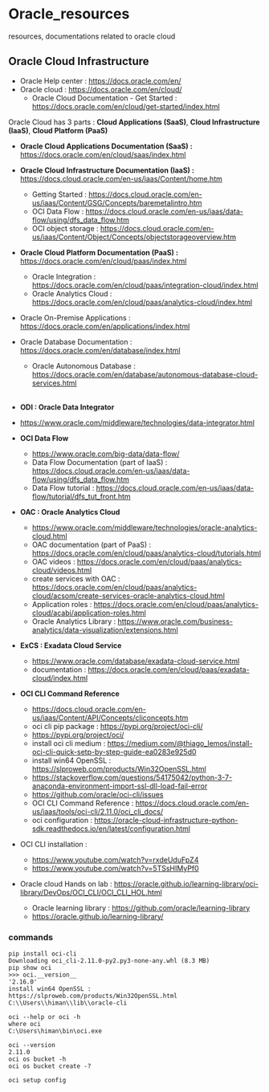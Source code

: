 # Oracle_resources
resources, documentations related to oracle cloud

## Oracle Cloud Infrastructure

- Oracle Help center : https://docs.oracle.com/en/
- Oracle cloud : https://docs.oracle.com/en/cloud/
  - Oracle Cloud Documentation - Get Started : https://docs.oracle.com/en/cloud/get-started/index.html

Oracle Cloud has 3 parts : **Cloud Applications (SaaS)**, **Cloud Infrastructure (IaaS)**, **Cloud Platform (PaaS)**

- **Oracle Cloud Applications Documentation (SaaS) :** https://docs.oracle.com/en/cloud/saas/index.html
- **Oracle Cloud Infrastructure Documentation (IaaS) :** https://docs.cloud.oracle.com/en-us/iaas/Content/home.htm
  - Getting Started : https://docs.cloud.oracle.com/en-us/iaas/Content/GSG/Concepts/baremetalintro.htm
  - OCI Data Flow : https://docs.cloud.oracle.com/en-us/iaas/data-flow/using/dfs_data_flow.htm
  - OCI object storage : https://docs.cloud.oracle.com/en-us/iaas/Content/Object/Concepts/objectstorageoverview.htm
- **Oracle Cloud Platform Documentation (PaaS) :** https://docs.oracle.com/en/cloud/paas/index.html
  - Oracle Integration : https://docs.oracle.com/en/cloud/paas/integration-cloud/index.html
  - Oracle Analytics Cloud : https://docs.oracle.com/en/cloud/paas/analytics-cloud/index.html

- Oracle On-Premise Applications : https://docs.oracle.com/en/applications/index.html
- Oracle Database Documentation : https://docs.oracle.com/en/database/index.html
  - Oracle Autonomous Database : https://docs.oracle.com/en/database/autonomous-database-cloud-services.html
  
  
  <br>
  
- **ODI : Oracle Data Integrator** 
- https://www.oracle.com/middleware/technologies/data-integrator.html
- **OCI Data Flow** 
  - https://www.oracle.com/big-data/data-flow/
  - Data Flow Documentation (part of IaaS) : https://docs.cloud.oracle.com/en-us/iaas/data-flow/using/dfs_data_flow.htm
  - Data Flow tutorial : https://docs.cloud.oracle.com/en-us/iaas/data-flow/tutorial/dfs_tut_front.htm
  
- **OAC : Oracle Analytics Cloud** 
  - https://www.oracle.com/middleware/technologies/oracle-analytics-cloud.html
  - OAC documentation (part of PaaS) : https://docs.oracle.com/en/cloud/paas/analytics-cloud/tutorials.html
  - OAC videos : https://docs.oracle.com/en/cloud/paas/analytics-cloud/videos.html
  - create services with OAC : https://docs.oracle.com/en/cloud/paas/analytics-cloud/acsom/create-services-oracle-analytics-cloud.html
  - Application roles : https://docs.oracle.com/en/cloud/paas/analytics-cloud/acabi/application-roles.html
  - Oracle Analytics Library : https://www.oracle.com/business-analytics/data-visualization/extensions.html
  
- **ExCS : Exadata Cloud Service**
  - https://www.oracle.com/database/exadata-cloud-service.html
  - documentation : https://docs.oracle.com/en/cloud/paas/exadata-cloud/index.html
  
- **OCI CLI Command Reference** 
  - https://docs.cloud.oracle.com/en-us/iaas/Content/API/Concepts/cliconcepts.htm
  - oci cli pip package : https://pypi.org/project/oci-cli/
  - https://pypi.org/project/oci/
  - install oci cli medium : https://medium.com/@thiago_lemos/install-oci-cli-quick-setp-by-step-guide-ea0283e925d0
  - install win64 OpenSSL : https://slproweb.com/products/Win32OpenSSL.html
  - https://stackoverflow.com/questions/54175042/python-3-7-anaconda-environment-import-ssl-dll-load-fail-error
  - https://github.com/oracle/oci-cli/issues
  - OCI CLI Command Reference : https://docs.cloud.oracle.com/en-us/iaas/tools/oci-cli/2.11.0/oci_cli_docs/
  - oci configuration : https://oracle-cloud-infrastructure-python-sdk.readthedocs.io/en/latest/configuration.html
  
- OCI CLI installation : 
  - https://www.youtube.com/watch?v=rxdeUduFpZ4
  - https://www.youtube.com/watch?v=5TSsHIMyPf0
  
 - Oracle cloud Hands on lab : https://oracle.github.io/learning-library/oci-library/DevOps/OCI_CLI/OCI_CLI_HOL.html
    - Oracle learning library : https://github.com/oracle/learning-library
    - https://oracle.github.io/learning-library/
  
  
 
 ### commands 
 
 ```
 pip install oci-cli
 Downloading oci_cli-2.11.0-py2.py3-none-any.whl (8.3 MB)
 pip show oci
 >>> oci.__version__
'2.16.0'
install win64 OpenSSL : https://slproweb.com/products/Win32OpenSSL.html
C:\\Users\\himan\\lib\\oracle-cli

oci --help or oci -h
where oci
C:\Users\himan\bin\oci.exe

oci --version
2.11.0
oci os bucket -h
oci os bucket create -?

oci setup config
 ```
 
 
 



